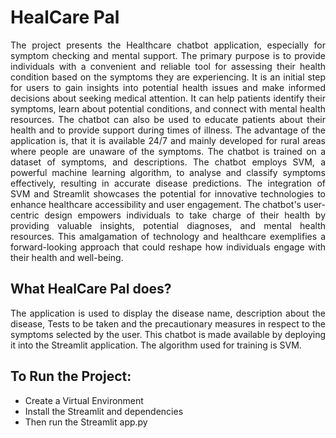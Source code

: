 # **HealCare Pal**

<p align="justify"> The project presents the Healthcare chatbot application, especially for symptom checking and mental support. The primary purpose is to provide individuals with a convenient and reliable tool for assessing their health condition based on the symptoms they are experiencing. It is an initial step for users to gain insights into potential health issues and make informed decisions about seeking medical attention.  It can help patients identify their symptoms, learn about potential conditions, and connect with mental health resources. The chatbot can also be used to educate patients about their health and to provide support during times of illness. The advantage of the application is, that it is available 24/7 and mainly developed for rural areas where people are unaware of the symptoms. The chatbot is trained on a dataset of symptoms, and descriptions. The chatbot employs SVM, a powerful machine learning algorithm, to analyse and classify symptoms effectively, resulting in accurate disease predictions. The integration of SVM and Streamlit showcases the potential for innovative technologies to enhance healthcare accessibility and user engagement. The chatbot's user-centric design empowers individuals to take charge of their health by providing valuable insights, potential diagnoses, and mental health resources. This amalgamation of technology and healthcare exemplifies a forward-looking approach that could reshape how individuals engage with their health and well-being. </p>

## **What HealCare Pal does?**
<p align="justify">The application is used to display the disease name, description about the disease, Tests to be taken and the precautionary measures in respect to the symptoms selected by the user. This chatbot is made available by deploying it into the Streamlit application. The algorithm used for training is SVM. </p>


## **To Run the Project:**

<ul>
  <li>Create a Virtual Environment</li>
  <li>Install the Streamlit and dependencies</li>
  <li>Then run the Streamlit app.py</li>
</ul>

